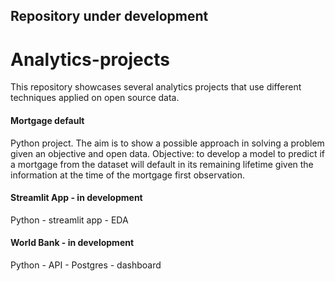 ## Repository under development

# Analytics-projects
This repository showcases several analytics projects that use different techniques applied on open source data.


#### Mortgage default
Python project. The aim is to show a possible approach in solving a problem given an objective and open data.
Objective: to develop a model to predict if a mortgage from the dataset will default in its remaining lifetime given the information at the time of the mortgage first observation.


#### Streamlit App - in development
Python - streamlit app - EDA


####  World Bank - in development
Python - API - Postgres - dashboard
